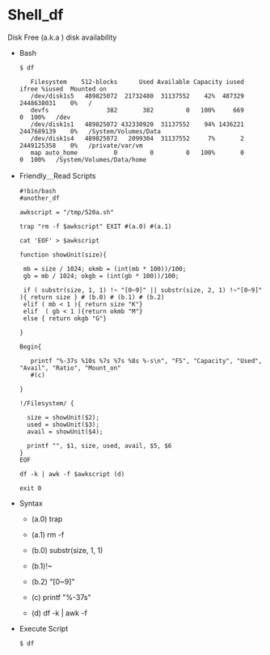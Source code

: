 # Shell_df
Disk Free (a.k.a ) disk availability

* Bash

      $ df
         
         Filesystem    512-blocks      Used Available Capacity iused      ifree %iused  Mounted on
         /dev/disk1s5   489825072  21732480  31137552    42%  487329 2448638031    0%   /
         devfs                382       382         0   100%     669          0  100%   /dev
         /dev/disk1s1   489825072 432330920  31137552    94% 1436221 2447689139    0%   /System/Volumes/Data
         /dev/disk1s4   489825072   2099304  31137552     7%       2 2449125358    0%   /private/var/vm
         map auto_home          0         0         0   100%       0          0  100%   /System/Volumes/Data/home
   
* Friendly＿Read Scripts

      #!bin/bash
      #another_df

      awkscript = "/tmp/520a.sh" 

      trap "rm -f $awkscript" EXIT #(a.0) #(a.1)

      cat 'EOF' > $awkscript

      function showUnit(size){

       mb = size / 1024; okmb = (int(mb * 100))/100;
       gb = mb / 1024; okgb = (int(gb * 100))/100;

       if ( substr(size, 1, 1) !~ "[0~9]" || substr(size, 2, 1) !~"[0~9]" ){ return size } # (b.0) # (b.1) # (b.2)
       elif ( mb < 1 ){ return size "K"}
       elif  ( gb < 1 ){return okmb "M"}
       else { return okgb "G"}

      }

      Begin{

         printf "%-37s %10s %7s %7s %8s %-s\n", "FS", "Capacity", "Used", "Avail", "Ratio", "Mount_on" 
         #(c)

      }

      !/Filesystem/ {

        size = showUnit($2);
        used = showUnit($3);
        avail = showUnit($4);

        printf "", $1, size, used, avail, $5, $6
      }
      EOF

      df -k | awk -f $awkscript (d)

      exit 0

* Syntax

  * (a.0) trap
  
  * (a.1) rm -f
  
  * (b.0) substr(size, 1, 1) 
  
  * (b.1)!~ 
  
  * (b.2) "[0~9]"
  
  * (c) printf "%-37s"
  
  * (d) df -k | awk -f 

* Execute Script


      $ df
         
         




